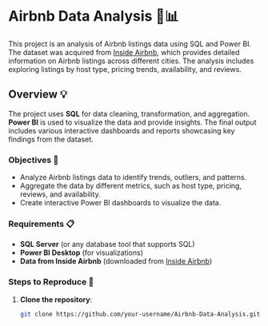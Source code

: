 # Airbnb Data Analysis 🏡📊

This project is an analysis of Airbnb listings data using SQL and Power BI. The dataset was acquired from [Inside Airbnb](http://insideairbnb.com), which provides detailed information on Airbnb listings across different cities. The analysis includes exploring listings by host type, pricing trends, availability, and reviews.

## Overview 💡

The project uses **SQL** for data cleaning, transformation, and aggregation. **Power BI** is used to visualize the data and provide insights. The final output includes various interactive dashboards and reports showcasing key findings from the dataset.

### Objectives 🎯

- Analyze Airbnb listings data to identify trends, outliers, and patterns.
- Aggregate the data by different metrics, such as host type, pricing, reviews, and availability.
- Create interactive Power BI dashboards to visualize the data.

### Requirements 📋

- **SQL Server** (or any database tool that supports SQL)
- **Power BI Desktop** (for visualizations)
- **Data from Inside Airbnb** (downloaded from [Inside Airbnb](http://insideairbnb.com))

### Steps to Reproduce 🚀

1. **Clone the repository**:
   ```bash
   git clone https://github.com/your-username/Airbnb-Data-Analysis.git
